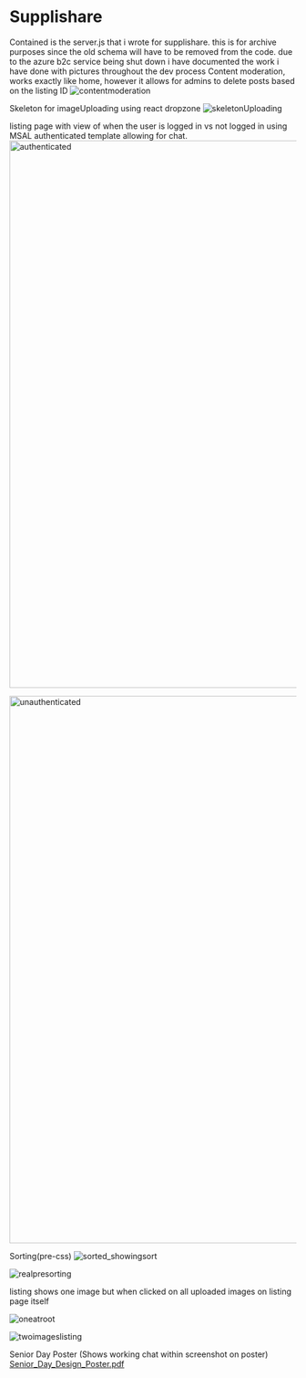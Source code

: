 # Supplishare
Contained is the server.js that i wrote for supplishare. this is for archive purposes since the old schema will have to be removed from the code.
due to the azure b2c service being shut down i have documented the work i have done with pictures throughout the dev process
Content moderation, works exactly like home, however it allows for admins to delete posts based on the listing ID
![contentmoderation](https://github.com/SinisterNight/Supplishare/assets/114369787/70da3543-263d-473a-b3c1-0b39ef64af66)

Skeleton for imageUploading using react dropzone
![skeletonUploading](https://github.com/SinisterNight/Supplishare/assets/114369787/656c93e1-9d73-4af2-98b5-647228eff702)

listing page with view of when the user is logged in vs not logged in using MSAL authenticated template allowing for chat.
<img width="959" alt="authenticated" src="https://github.com/SinisterNight/Supplishare/assets/114369787/abe63efd-f9f4-4740-bda0-c4664c69a2e6">

<img width="959" alt="unauthenticated" src="https://github.com/SinisterNight/Supplishare/assets/114369787/291f828f-ecf9-48e4-a04f-922539afa584">

Sorting(pre-css)
![sorted_showingsort](https://github.com/SinisterNight/Supplishare/assets/114369787/784ac468-442d-4e41-bc2b-92c14d095282)

![realpresorting](https://github.com/SinisterNight/Supplishare/assets/114369787/39efd02f-17d2-4d4d-8aad-2565ac4ac4fe)


listing shows one image but when clicked on all uploaded images on listing page itself

![oneatroot](https://github.com/SinisterNight/Supplishare/assets/114369787/b5869990-1f8e-4391-b9a9-5c319971cf53)

![twoimageslisting](https://github.com/SinisterNight/Supplishare/assets/114369787/aec30a17-ed9c-4517-b46f-aca36d716e6d)

Senior Day Poster (Shows working chat within screenshot on poster)
[Senior_Day_Design_Poster.pdf](https://github.com/SinisterNight/Supplishare/files/15355847/Senior_Day_Design_Poster.pdf)
